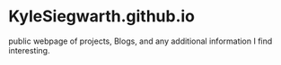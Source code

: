 # KyleSiegwarth.github.io
public webpage of projects, Blogs, and any additional information I find interesting.
